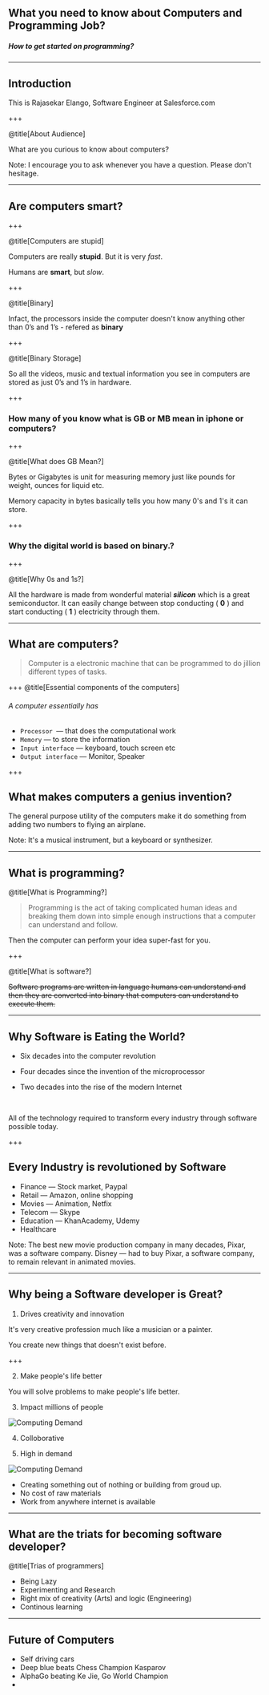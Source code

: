 ## What you need to know about Computers and Programming Job?

##### How to get started on programming?

---

## Introduction

This is Rajasekar Elango, Software Engineer at Salesforce.com

+++

@title[About Audience]

What are you curious to know about computers?

Note: I encourage you to ask whenever you have a question. Please don't hesitage.

---
## Are computers smart?

+++

@title[Computers are stupid]

Computers are really **stupid**. But it is very *fast*.

Humans are **smart**, but *slow*.

+++

@title[Binary]

Infact, the processors inside the computer doesn't know anything other than 0’s and 1’s - refered as **binary**

+++

@title[Binary Storage]

So all the videos, music and textual information you see in computers are stored as just 0’s and 1’s in hardware. 

+++

### How many of you know what is GB or MB mean in iphone or computers?

+++

@title[What does GB Mean?]

Bytes or Gigabytes is unit for measuring memory just like pounds for weight, ounces for liquid etc.



Memory capacity in bytes basically tells you how many 0's and 1's it can store.

+++

### Why the digital world is based on binary.?

+++

@title[Why 0s and 1s?]

All the hardware is made from wonderful material ***silicon*** which is a great semiconductor. It can easily change between stop conducting ( **0** ) and start conducting ( **1** ) electricity through them.

---

## What are computers?

> Computer is a electronic machine that can be programmed to do jillion different types of tasks.

+++
@title[Essential components of the computers]

###### A computer essentially has

* `Processor `— that does the computational work
* `Memory` — to store the information
* `Input interface` — keyboard, touch screen etc
* `Output interface` —  Monitor, Speaker

+++

## What makes computers a genius invention? 

The general purpose utility of the computers make it do something from adding two numbers to flying an airplane.

Note: It's a musical instrument, but a keyboard or synthesizer.

---

## What is programming?

@title[What is Programming?]

> Programming is the act of taking complicated human ideas and breaking them down into simple enough instructions that a computer can understand and follow.

Then the computer can perform your idea super-fast for you.

+++

@title[What is software?]

~~Software programs are written in language humans can understand and then they are converted into binary that computers can understand to execute them.~~

---

## Why Software is Eating the World?

* Six decades into the computer revolution

* Four decades since the invention of the microprocessor

* Two decades into the rise of the modern Internet

  ​

All of the technology required to transform every industry through software possible today.

+++

## Every Industry is revolutioned by Software

* Finance — Stock market, Paypal
* Retail — Amazon, online shopping
* Movies — Animation, Netfix
* Telecom — Skype
* Education — KhanAcademy, Udemy
* Healthcare 

Note: The best new movie production company in many decades, Pixar, was a software company. Disney — had to buy Pixar, a software company, to remain relevant in animated movies.

---

## Why being a Software developer is Great?

1. Drives creativity and innovation

It's very creative profession much like a musician or a painter.

You create new things that doesn't exist before.

+++

2. Make people's life better

You will solve problems to make people's life better.

3. Impact millions of people

![Computing Demand](assets/50-million-angry-bird.png)

4. Colloborative 


5. High in demand

![Computing Demand](assets/STEM-Growth-Aggreg-2024.png)


* Creating something out of nothing or building from groud up.
* No cost of raw materials
* Work from anywhere internet is available

---
## What are the triats for becoming software developer?

@title[Trias of programmers]

* Being Lazy
* Experimenting and Research
* Right mix of creativity (Arts) and logic (Engineering)
* Continous learning

---

## Future of Computers

* Self driving cars
* Deep blue beats Chess Champion Kasparov
* AlphaGo beating Ke Jie, Go World Champion
* ​


